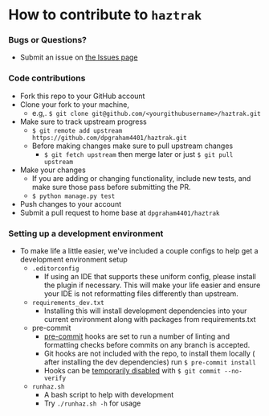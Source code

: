 How to contribute to `haztrak`
================================

### Bugs or Questions?

* Submit an issue
  on [the Issues page](https://github.com/dpgraham4401/haztrak/issues)

### Code contributions

* Fork this repo to your GitHub account
* Clone your fork to your machine,
    * e.g,. `$ git clone git@github.com/<yourgithubusername>/haztrak.git`
* Make sure to track upstream progress
    * `$ git remote add upstream https://github.com/dpgraham4401/haztrak.git`
    * Before making changes make sure to pull upstream changes
        * `$ git fetch upstream` then merge later or just `$ git pull upstream`
* Make your changes
    * If you are adding or changing functionality, include new
      tests, and make sure those pass before submitting
      the PR.
    * `$ python manage.py test`
* Push changes to your account
* Submit a pull request to home base at `dpgraham4401/haztrak`

### Setting up a development environment

* To make life a little easier, we've included a couple configs to help get a
  development environment setup
    * `.editorconfig`
        * If using an IDE that supports these uniform config,
          please install the plugin if necessary. This will make your life
          easier
          and ensure your IDE is not reformatting files differently than
          upstream.
    * `requirements_dev.txt`
        * Installing this will install development
          dependencies into your current environment along with packages from
          requirements.txt
    * pre-commit
        * [pre-commit](https://pre-commit.com/) hooks are set to run a number
          of linting and formatting checks before commits on any branch is
          accepted.
        * Git hooks are not included with the repo, to install them locally (
          after installing the dev dependencies) run `$ pre-commit install`
        * Hooks can
          be [temporarily disabled](https://pre-commit.com/#temporarily-disabling-hooks)
          with `$ git commit --no-verify`
    * `runhaz.sh`
        * A bash script to help with development
        * Try `./runhaz.sh -h` for usage
